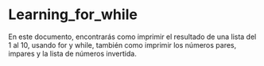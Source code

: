 # Learning_for_while

En este documento, encontrarás como imprimir el resultado de una lista del 1 al 10, usando for y while, también como imprimir los números pares, impares y la lista de números invertida.
